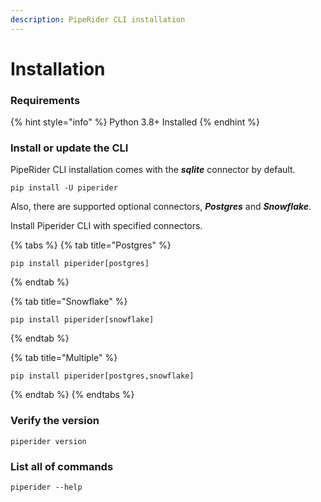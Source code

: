 ```yaml
---
description: PipeRider CLI installation
---
```


# Installation

### Requirements

{% hint style="info" %}
Python 3.8+ Installed
{% endhint %}

### Install or update the CLI

PipeRider CLI installation comes with the _**sqlite**_ connector by default.

```shell
pip install -U piperider
```

Also, there are supported optional connectors, _**Postgres**_ and _**Snowflake**_.

Install Piperider CLI with specified connectors.

{% tabs %}
{% tab title="Postgres" %}
```
pip install piperider[postgres]
```
{% endtab %}

{% tab title="Snowflake" %}
```
pip install piperider[snowflake]
```
{% endtab %}

{% tab title="Multiple" %}
```
pip install piperider[postgres,snowflake]
```
{% endtab %}
{% endtabs %}

### Verify the version

```shell
piperider version
```

### List all of commands

```shell
piperider --help
```

